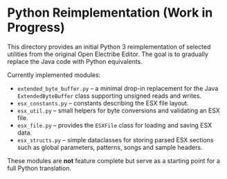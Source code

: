 # Python Reimplementation (Work in Progress)

This directory provides an initial Python 3 reimplementation of selected
utilities from the original Open Electribe Editor.  The goal is to gradually
replace the Java code with Python equivalents.

Currently implemented modules:

- `extended_byte_buffer.py` &ndash; a minimal drop-in replacement for the Java
  `ExtendedByteBuffer` class supporting unsigned reads and writes.
- `esx_constants.py` &ndash; constants describing the ESX file layout.
- `esx_util.py` &ndash; small helpers for byte conversions and validating an ESX
  file.
- `esx_file.py` &ndash; provides the `ESXFile` class for loading and saving ESX
  data.
- `esx_structs.py` &ndash; simple dataclasses for storing parsed ESX sections
  such as global parameters, patterns, songs and sample headers.

These modules are **not** feature complete but serve as a starting point for a
full Python translation.
